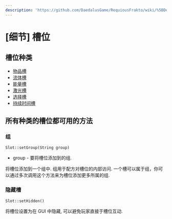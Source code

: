 ```yaml
---
description: 'https://github.com/DaedalusGame/RequiousFrakto/wiki/%5BDetails%5D-Slots'
---
```


# \[细节\] 槽位

## 槽位种类

* [物品槽](item-slot.md)
* [流体槽](fluid-slot.md)
* [能量槽](energy-slot.md)
* [激光槽](laser-slot.md)
* [选择槽](selection-slot.md)
* [持续时间槽](duration-slot.md)

## 所有种类的槽位都可用的方法

### 组

`Slot::setGroup(String group)`

* group - 要将槽位添加到的组.

将槽位添加到一个组中. 组用于配方对槽位的内部访问. 一个槽可以属于组，你可以通过多次调用这个方法来为槽位添加更多所属的组.

### 隐藏槽

`Slot::setHidden()`

将槽位设置为在 GUI 中隐藏, 可以避免玩家直接于槽位互动.

